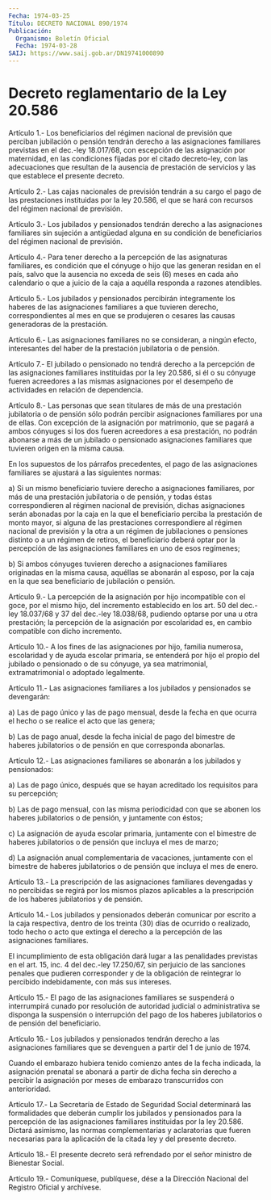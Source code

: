 ```yaml
---
Fecha: 1974-03-25
Título: DECRETO NACIONAL 890/1974
Publicación:
  Organismo: Boletín Oficial
  Fecha: 1974-03-28
SAIJ: https://www.saij.gob.ar/DN19741000890
---
```

# Decreto reglamentario de la Ley 20.586

<a id="1"></a>
Artículo 1.- Los beneficiarios del régimen nacional de previsión que perciban  jubilación  o  pensión  tendrán derecho a las asignaciones familiares previstas en el dec.-ley  18.017/68, con escepción de las asignación por maternidad, en las condiciones  fijadas por el citado decreto-ley,  con las adecuaciones que resultan de  la  ausencia  de prestación de servicios  y  las  que  establece el presente decreto.

<a id="2"></a>
Artículo 2.- Las cajas nacionales de previsión tendrán a su cargo el pago  de  las  prestaciones instituidas por la ley 20.586, el que se hará con recursos del régimen nacional de previsión.

<a id="3"></a>
Artículo  3.-  Los  jubilados  y  pensionados  tendrán derecho a las asignaciones  familiares  sin  sujeción a antigüedad  alguna  en  su condición  de  beneficiarios  del  régimen  nacional  de  previsión.

<a id="4"></a>
Artículo  4.-  Para tener derecho a la percepción de las asignaturas familiares, es condición  que  el  cónyuge  o  hijo  que las generan residan  en  el  país, salvo que la ausencia no exceda de  seis  (6) meses en cada año  calendario  o  que  a juicio de la caja a aquélla responda a razones atendibles.

<a id="5"></a>
Artículo 5.- Los jubilados y pensionados percibirán íntegramente los haberes  de  las  asignaciones  familiares  a  que tuvieren derecho, correspondientes  al mes en que se produjeren o cesares  las  causas generadoras de la prestación.

<a id="6"></a>
Artículo  6.- Las asignaciones familiares no se consideran, a ningún efecto, interesantes  del  haber  de  la prestación jubilatoria o de pensión.

<a id="7"></a>
Artículo  7.-  El  jubilado  o  pensionado  no  tendrá  derecho a la percepción  de  las asignaciones familiares instituidas por  la  ley 20.586, si él o su cónyuge fueren acreedores a las mismas asignaciones  por   el  desempeño  de  actividades  en  relación  de dependencia.

<a id="8"></a>
Artículo  8.-  Las  personas  que  sean  titulares  de  más  de  una prestación jubilatoria o de pensión sólo podrán percibir asignaciones  familiares  por  una  de  ellas.  Con  excepción de la asignación por matrimonio, que se pagará a ambos cónyuges si los dos fueren acreedores a esa prestación, no podrán abonarse  a  más de un jubilado o pensionado asignaciones familiares que tuvieren origen en la misma causa.

En  los  supuestos  de  los  párrafos  precedentes,  el  pago de las asignaciones   familiares  se  ajustará  a  las  siguientes  normas:

a)  Si  un  mismo    beneficiario  tuviere  derecho  a  asignaciones familiares, por más de  una  prestación  jubilatoria o de pensión, y todas éstas correspondieren al régimen nacional de previsión, dichas asignaciones serán abonadas por la caja en  la  que  el beneficiario perciba la prestación de monto mayor, si alguna de las  prestaciones correspondiere  al  régimen  nacional  de previsión y la otra  a  un régimen  de jubilaciones o pensiones distinto  o  a  un  régimen  de retiros, el  beneficiario  deberá  optar  por  la  percepción de las asignaciones familiares en uno de esos regímenes;

b)  Si  ambos  cónyuges  tuvieren derecho a asignaciones  familiares originadas en la misma causa, aquéllas se abonarán al esposo, por la caja en la que sea beneficiario de jubilación o pensión.

<a id="9"></a>
Artículo  9.-  La  percepción de la asignación por hijo incompatible con el goce, por el  mismo  hijo,  del incremento establecido en los art. 50 del dec.-ley 18.037/68 y 37 del dec.-ley 18.038/68, pudiendo optarse por una u otra prestación; la  percepción  de  la asignación por  escolaridad  es,  en  cambio  compatible  con dicho incremento.

<a id="10"></a>
Artículo  10.-  A  los  fines  de las asignaciones por hijo, familia numerosa, escolaridad y de ayuda  escolar primaria, se entenderá por hijo el propio del jubilado o pensionado  o  de  su  cónyuge, ya sea matrimonial, extramatrimonial o adoptado legalmente.

<a id="11"></a>
Artículo    11.-  Las  asignaciones  familiares  a  los  jubilados y pensionados se devengarán:

a) Las de pago  único  y  las de pago mensual, desde la fecha en que ocurra el hecho o se realice el acto que las genera;

b) Las de pago anual, desde la fecha inicial de pago del bimestre de haberes  jubilatorios o de pensión  en  que  corresponda  abonarlas.

<a id="12"></a>
Artículo   12.-  Las  asignaciones  familiares  se  abonarán  a  los jubilados y pensionados:

a) Las de pago único, después que se hayan acreditado los requisitos para su percepción;

b) Las de pago mensual, con las misma periodicidad con que se abonen los haberes  jubilatorios  o  de  pensión,  y  juntamente con éstos;

c)  La  asignación  de  ayuda  escolar primaria, juntamente  con  el bimestre de haberes jubilatorios  o de pensión que incluya el mes de marzo;

d) La asignación anual complementaria  de vacaciones, juntamente con el bimestre de haberes jubilatorios o de  pensión que incluya el mes de enero.

<a id="13"></a>
Artículo   13.-  La  prescripción  de  las  asignaciones  familiares devengadas   y  no  percibidas  se  regirá  por  los  mismos  plazos aplicables a  la  prescripción  de  los  haberes  jubilatorios  y de pensión.

<a id="14"></a>
Artículo  14.-  Los  jubilados  y  pensionados deberán comunicar por escrito a la caja respectiva, dentro  de  los  treinta  (30) días de ocurrido o realizado, todo hecho o acto que extinga el derecho  a la percepción de las asignaciones familiares.

El  incumplimiento  de  esta obligación dará lugar a las penalidades previstas  en  el  art. 15,  inc.  4  del  dec.-ley  17.250/67,  sin perjuicio de las sanciones penales que pudieren corresponder y de la obligación de reintegrar  lo  percibido  indebidamente,  con más sus intereses.

<a id="15"></a>
Artículo 15.- El pago de las asignaciones familiares se suspenderá o interrumpirá    cunado    por  resolución  de  autoridad  judicial o administrativa se disponga  la suspensión o interrupción del pago de los haberes jubilatorios o de pensión del beneficiario.

<a id="16"></a>
Artículo  16.-  Los  jubilados  y  pensionados tendrán derecho a las asignaciones familiares que se devenguen  a partir del 1 de junio de 1974.

Cuando  el  embarazo  hubiera  tenido comienzo  antes  de  la  fecha indicada, la asignación prenatal  se abonará a partir de dicha fecha sin  derecho  a  percibir  la  asignación   por  meses  de  embarazo transcurridos con anterioridad.

<a id="17"></a>
Artículo 17.- La Secretaría de Estado de Seguridad Social determinará  las  formalidades  que  deberán cumplir los jubilados y pensionados  para  la  percepción  de  las  asignaciones  familiares instituidas  por  la  ley  20.586.  Dictará  asimismo,   las  normas complementarias  y  aclaratorias  que  fueren  necesarias  para   la aplicación de la citada ley y del presente decreto.

<a id="18"></a>
Artículo  18.-  El  presente  decreto  será  refrendado por el señor ministro de Bienestar Social.

<a id="19"></a>
Artículo  19.- Comuníquese, publíquese, dése a la Dirección Nacional del Registro Oficial y archívese.